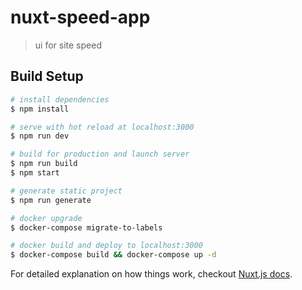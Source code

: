 # nuxt-speed-app

> ui for site speed

## Build Setup

``` bash
# install dependencies
$ npm install

# serve with hot reload at localhost:3000
$ npm run dev

# build for production and launch server
$ npm run build
$ npm start

# generate static project
$ npm run generate

# docker upgrade 
$ docker-compose migrate-to-labels

# docker build and deploy to localhost:3000
$ docker-compose build && docker-compose up -d
```

For detailed explanation on how things work, checkout [Nuxt.js docs](https://nuxtjs.org).
